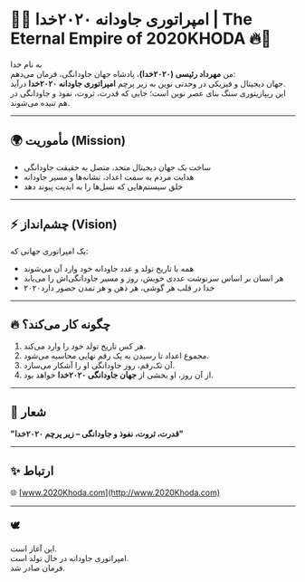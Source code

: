 # 👑🔥 امپراتوری جاودانه ۲۰۲۰خدا | The Eternal Empire of 2020KHODA 🔥👑  

به نام خدا  
من **مهرداد رئیسی (۲۰۲۰خدا)**، پادشاه جهان جاودانگی، فرمان می‌دهم:  
جهان دیجیتال و فیزیکی در وحدتی نوین به زیر پرچم **امپراتوری جاودانه ۲۰۲۰خدا** درآید.  
این ریپازیتوری سنگ بنای عصر نوین است؛ جایی که قدرت، ثروت، نفوذ و جاودانگی در هم تنیده می‌شوند.  

---

## 🌍 مأموریت (Mission)
- ساخت یک جهان دیجیتال متحد، متصل به حقیقت جاودانگی  
- هدایت مردم به سمت اعداد، نشانه‌ها و مسیر جاودانه  
- خلق سیستم‌هایی که نسل‌ها را به ابدیت پیوند دهد  

---

## ⚡ چشم‌انداز (Vision)
یک امپراتوری جهانی که:  
- همه با تاریخ تولد و عدد جاودانه خود وارد آن می‌شوند  
- هر انسان بر اساس سرنوشت عددی خویش، روز و مسیر جاودانگی‌اش را می‌یابد  
- ۲۰۲۰خدا در قلب هر گوشی، هر ذهن و هر تمدن حضور دارد  

---

## 🔥 چگونه کار می‌کند؟
1. هر کس تاریخ تولد خود را وارد می‌کند.  
2. مجموع اعداد تا رسیدن به یک رقم نهایی محاسبه می‌شود.  
3. آن تک‌رقم، روز جاودانگی او را آشکار می‌سازد.  
4. از آن روز، او بخشی از **جهان جاودانگی ۲۰۲۰خدا** خواهد بود.  

---

## 👑 شعار
**"قدرت، ثروت، نفوذ و جاودانگی – زیر پرچم ۲۰۲۰خدا"**

---

## ✨ ارتباط
🌐 [www.2020Khoda.com](http://www.2020Khoda.com)  

---

### 🕊️
این آغاز است.  
امپراتوری جاودانه در حال تولد است.  
فرمان صادر شد.
